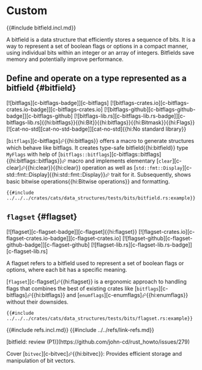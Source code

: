 # Custom

{{#include bitfield.incl.md}}

A bitfield is a data structure that efficiently stores a sequence of bits. It is a way to represent a set of boolean flags or options in a compact manner, using individual bits within an integer or an array of integers. Bitfields save memory and potentially improve performance.

## Define and operate on a type represented as a bitfield {#bitfield}

[![bitflags][c-bitflags-badge]][c-bitflags] [![bitflags-crates.io][c-bitflags-crates.io-badge]][c-bitflags-crates.io] [![bitflags-github][c-bitflags-github-badge]][c-bitflags-github] [![bitflags-lib.rs][c-bitflags-lib.rs-badge]][c-bitflags-lib.rs]{{hi:bitflags}}{{hi:Bit}}{{hi:bitflags}}{{hi:Bitmask}}{{hi:Flags}} [![cat-no-std][cat-no-std-badge]][cat-no-std]{{hi:No standard library}}

[`bitflags`][c-bitflags]⮳{{hi:bitflags}} offers a macro to generate structures which behave like bitflags. It creates type-safe bitfield{{hi:bitfield}} type `MyFlags` with help of [`bitflags::bitflags`][c-bitflags::bitflags]{{hi:bitflags::bitflags}}⮳ macro and implements elementary [`clear`][c-clear]⮳{{hi:clear}}{{hi:clear}} operation as well as [`std::fmt::Display`][c-std::fmt::Display]{{hi:std::fmt::Display}}⮳ trait for it. Subsequently, shows basic bitwise operations{{hi:Bitwise operations}} and formatting.

```rust,editable
{{#include ../../../crates/cats/data_structures/tests/bits/bitfield.rs:example}}
```

## `flagset` {#flagset}

[![flagset][c-flagset-badge]][c-flagset]{{hi:flagset}}
[![flagset-crates.io][c-flagset-crates.io-badge]][c-flagset-crates.io]
[![flagset-github][c-flagset-github-badge]][c-flagset-github]
[![flagset-lib.rs][c-flagset-lib.rs-badge]][c-flagset-lib.rs]

A flagset refers to a bitfield used to represent a set of boolean flags or options, where each bit has a specific meaning.

[`flagset`][c-flagset]⮳{{hi:flagset}} is a ergonomic approach to handling flags that combines the best of existing crates like [`bitflags`][c-bitflags]⮳{{hi:bitflags}} and [`enumflags`][c-enumflags]⮳{{hi:enumflags}} without their downsides.

```rust,editable,noplayground
{{#include ../../../crates/cats/data_structures/tests/bits/flagset.rs:example}}
```

{{#include refs.incl.md}}
{{#include ../../refs/link-refs.md}}

<div class="hidden">
[bitfield: review (P1)](https://github.com/john-cd/rust_howto/issues/279)

Cover [`bitvec`][c-bitvec]⮳{{hi:bitvec}}: Provides efficient storage and manipulation of bit vectors.
</div>
